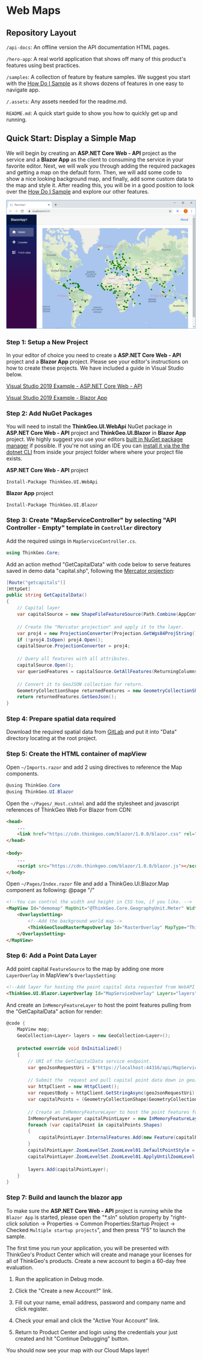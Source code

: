 # Web Maps

## Repository Layout

`/api-docs`: An offline version the API documentation HTML pages.

`/hero-app`: A real world application that shows off many of this product's features using best practices.

`/samples`: A collection of feature by feature samples.  We suggest you start with the [How Do I Sample](samples/web-api) as it shows dozens of features in one easy to navigate app.

`/.assets`: Any assets needed for the readme.md.

`README.md`: A quick start guide to show you how to quickly get up and running.

## Quick Start: Display a Simple Map

We will begin by creating an **ASP.NET Core Web - API** project as the service and a **Blazor App** as the client to consuming the service in your favorite editor.  Next, we will walk you through adding the required packages and getting a map on the default form.  Then, we will add some code to show a nice looking background map, and finally, add some custom data to the map and style it.  After reading this, you will be in a good position to look over the [How Do I Sample](samples) and explore our other features.

![alt text](.assets/quickstart_webmaps_shapefile_pointstyle_screenshot.png "Simple Map")

### Step 1: Setup a New Project

In your editor of choice you need to create a **ASP.NET Core Web - API** project and a **Blazor App** project.  Please see your editor's instructions on how to create these projects.  We have included a guide in Visual Studio below.

[Visual Studio 2019 Example - ASP.NET Core Web - API](https://docs.microsoft.com/en-us/aspnet/core/tutorials/first-web-api?view=aspnetcore-3.1&tabs=visual-studio)

[Visual Studio 2019 Example - Blazor App](https://docs.microsoft.com/en-us/aspnet/core/blazor/get-started?view=aspnetcore-3.1&tabs=visual-studio&viewFallbackFrom=aspnetcore-3.0)

### Step 2: Add NuGet Packages

You will need to install the **ThinkGeo.UI.WebApi** NuGet package in **ASP.NET Core Web - API** project and **ThinkGeo.UI.Blazor** in **Blazor App** project.  We highly suggest you use your editors [built in NuGet package manager](https://docs.microsoft.com/en-us/nuget/quickstart/) if possible.  If you're not using an IDE you can [install it via the the dotnet CLI](https://docs.microsoft.com/en-us/nuget/consume-packages/install-use-packages-dotnet-cli) from inside your project folder where where your project file exists.

**ASP.NET Core Web - API** project

```shell
Install-Package ThinkGeo.UI.WebApi
```

**Blazor App** project

```shell
Install-Package ThinkGeo.UI.Blazor
```

### Step 3: Create "MapServiceController" by selecting "API Controller - Empty" template in `Controller` directory

Add the required usings in `MapServiceController.cs`.

```csharp
using ThinkGeo.Core;
```

Add an action method "GetCapitalData" with code below to serve features saved in demo data "capital.shp", following the [Mercator projection](https://en.wikipedia.org/wiki/Mercator_projection):

```csharp
[Route("getcapitals")]
[HttpGet]
public string GetCapitalData()
{
    // Capital layer
    var capitalSource = new ShapeFileFeatureSource(Path.Combine(AppContext.BaseDirectory, "../../../Data/capital.shp"));

    // Create the "Mercator projection" and apply it to the layer.
    var proj4 = new ProjectionConverter(Projection.GetWgs84ProjString(), Projection.GetSphericalMercatorProjString());
    if (!proj4.IsOpen) proj4.Open();
    capitalSource.ProjectionConverter = proj4;

    // Query all features with all attributes.
    capitalSource.Open();
    var queriedFeatures = capitalSource.GetAllFeatures(ReturningColumnsType.AllColumns);

    // Convert it to GeoJSON collection for return.
    GeometryCollectionShape returnedFeatures = new GeometryCollectionShape(queriedFeatures);
    return returnedFeatures.GetGeoJson();
}
```

### Step 4: Prepare spatial data required

Download the required spatial data from [GitLab](/samples/data) and put it into "Data" directory locating at the root project.

### Step 5: Create the HTML container of mapView

Open `~/Imports.razor` and add 2 using directives to reference the Map components.

```csharp
@using ThinkGeo.Core
@using ThinkGeo.UI.Blazor
```

Open the `~/Pages/_Host.cshtml` and add the stylesheet and javascript references of ThinkGeo Web For Blazor from CDN:

```html
<head>
    ...
    <link href="https://cdn.thinkgeo.com/blazor/1.0.0/blazor.css" rel="stylesheet" />
</head>

<body>
    ...
    <script src="https://cdn.thinkgeo.com/blazor/1.0.0/blazor.js"></script>
</body>
```

Open `~/Pages/Index.razor` file and add a ThinkGeo.UI.Blazor.Map component as following:
@page "/"

```html
<!--You can control the width and height in CSS too, if you like. -->
<MapView Id="demomap" MapUnit="@ThinkGeo.Core.GeographyUnit.Meter" Width="800" Height="600"  Zoom="3" Center="@(new PointShape(1056665.479014, 6066042.564712))">
    <OverlaysSetting>
        <!--Add the background world map-->
        <ThinkGeoCloudRasterMapsOverlay Id="RasterOverlay" MapType="ThinkGeo.Core.ThinkGeoCloudRasterMapsMapType.Light" ApiKey="Input your key"></ThinkGeoCloudRasterMapsOverlay>
    </OverlaysSetting>
</MapView>
```

### Step 6: Add a Point Data Layer

Add point capital `FeatureSource` to the map by adding one more `LayerOverlay` in MapView's  `OverlaysSetting`:

```html
<!--Add layer for hosting the point capital data requested from WebAPI project-->
<ThinkGeo.UI.Blazor.LayerOverlay Id="MapServiceOverlay" Layers="layers"></ThinkGeo.UI.Blazor.LayerOverlay>
```

And create an `InMemoryFeatureLayer` to host the point features pulling from the "GetCapitalData" action for render:

```csharp
@code {
    MapView map;
    GeoCollection<Layer> layers = new GeoCollection<Layer>();

    protected override void OnInitialized()
    {
        // URI of the GetCapitalData service endpoint.
        var geoJsonRequestUri = $"https://localhost:44316/api/MapService/getcapitals";

        // Submit the  request and pull capital point data down in geoJson format.
        var httpClient = new HttpClient();
        var requestBody = httpClient.GetStringAsync(geoJsonRequestUri).Result;
        var capitalPoints = (GeometryCollectionShape)GeometryCollectionShape.CreateShapeFromGeoJson(requestBody);

        // Create an InMemoryFeatureLayer to host the point features for render.
        InMemoryFeatureLayer capitalPointLayer = new InMemoryFeatureLayer();
        foreach (var capitalPoint in capitalPoints.Shapes)
        {
            capitalPointLayer.InternalFeatures.Add(new Feature(capitalPoint));
        }
        capitalPointLayer.ZoomLevelSet.ZoomLevel01.DefaultPointStyle = PointStyle.CreateSimpleCircleStyle(GeoColors.Green, 8);
        capitalPointLayer.ZoomLevelSet.ZoomLevel01.ApplyUntilZoomLevel = ApplyUntilZoomLevel.Level20;

        layers.Add(capitalPointLayer);
    }
}
```

### Step 7: Build and launch the blazor app

To make sure the **ASP.NET Core Web - API** project is running while the `Blazor App` is started, please open the "*.sln" solution property by "right-click solution -> Properties -> Common Properties:Startup Project -> Checked `Multiple startup projects`", and then press "F5" to launch the sample.

The first time you run your application, you will be presented with ThinkGeo's Product Center which will create and manage your licenses for all of ThinkGeo's products. Create a new account to begin a 60-day free evaluation.

1. Run the application in Debug mode.

1. Click the "Create a new Account?" link.

1. Fill out your name, email address, password and company name and click register.

1. Check your email and click the "Active Your Account" link.

1. Return to Product Center and login using the credentials your just created and hit "Continue Debugging" button.

You should now see your map with our Cloud Maps layer!
